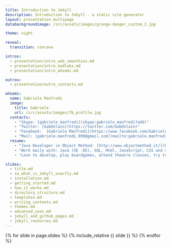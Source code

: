 ```yaml
---
title: Introduction to Jekyll
description: Introduction to Jekyll - a static site generator
layout: presentation_multipage
databackgroundimage: /src/assets/images/grunge-danger_custom_2.jpg

theme: night

reveal:
  transition: concave

intros:
  - presentation/intro_web_smoothies.md
  - presentation/intro_madlabs.md
  - presentation/intro_whoami.md

outros:
  - presentation/outro_contacts.md

whoami:
  name: Gabriele Manfredi
  image:
    title: Gabriele
    url: /src/assets/images/fb_profile.jpg
  contacts:
    - "Skype: [gabriele_manfredi](skype:gabriele_manfredi?add)"
    - "Twitter: [GabOnlain](https://twitter.com/GabOnlain)"
    - "Facebook:  [Gabriele Manfredi](https://www.facebook.com/Gabriele.Manfredi.999/)"
    - "Mail: [gabriele.manfredi.999@gmail.com](mailto:gabriele.manfredi.999@gmail.com)"
  resume:
    - "Java Developer in Object Method: [http://www.objectmethod.it/](http://www.objectmethod.it/)"
    - "Work maily with: Java (SE -EE), SQL, Html, JavaScript, CSS and more..."
    - "Love to develop, play boardgames, attend theatre classes, try to take photos & learning new things"

slides:
  - title.md
  - so_what_is_Jekyll_exactly.md
  - installation.md
  - getting_started.md
  - how_it_works.md
  - directory_structure.md
  - templates.md
  - writing_contents.md
  - themes.md
  - advanced_uses.md
  - jekyll_and_github_pages.md
  - jekyll_resources.md
---
```


{% for slide in page.slides %}
  {% include_relative {{ slide }} %}
{% endfor %}

